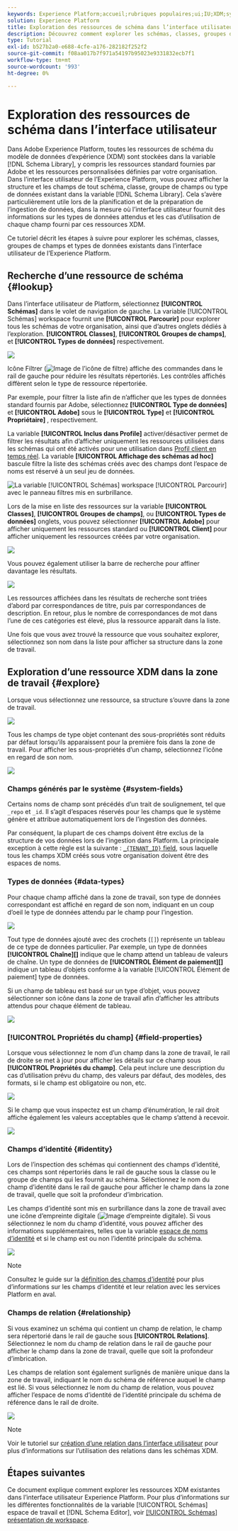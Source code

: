 ```yaml
---
keywords: Experience Platform;accueil;rubriques populaires;ui;IU;XDM;système XDM;modèle de données d’expérience;modèle de données d’expérience;modèle de données d’expérience;modèle de données;modèle de données;explorer;classe;groupe de champs;type de données;schéma;
solution: Experience Platform
title: Exploration des ressources de schéma dans l’interface utilisateur
description: Découvrez comment explorer les schémas, classes, groupes de champs de schéma et types de données existants dans l’interface utilisateur de l’Experience Platform.
type: Tutorial
exl-id: b527b2a0-e688-4cfe-a176-282182f252f2
source-git-commit: f08aa017b7f971a54197b95023e9331832ecb7f1
workflow-type: tm+mt
source-wordcount: '993'
ht-degree: 0%

---
```


# Exploration des ressources de schéma dans l’interface utilisateur

Dans Adobe Experience Platform, toutes les ressources de schéma du modèle de données d’expérience (XDM) sont stockées dans la variable [!DNL Schema Library], y compris les ressources standard fournies par Adobe et les ressources personnalisées définies par votre organisation. Dans l’interface utilisateur de l’Experience Platform, vous pouvez afficher la structure et les champs de tout schéma, classe, groupe de champs ou type de données existant dans la variable [!DNL Schema Library]. Cela s’avère particulièrement utile lors de la planification et de la préparation de l’ingestion de données, dans la mesure où l’interface utilisateur fournit des informations sur les types de données attendus et les cas d’utilisation de chaque champ fourni par ces ressources XDM.

Ce tutoriel décrit les étapes à suivre pour explorer les schémas, classes, groupes de champs et types de données existants dans l’interface utilisateur de l’Experience Platform.

## Recherche d’une ressource de schéma {#lookup}

Dans l’interface utilisateur de Platform, sélectionnez **[!UICONTROL Schémas]** dans le volet de navigation de gauche. La variable [!UICONTROL Schémas] workspace fournit une **[!UICONTROL Parcourir]** pour explorer tous les schémas de votre organisation, ainsi que d’autres onglets dédiés à l’exploration. **[!UICONTROL Classes]**, **[!UICONTROL Groupes de champs]**, et **[!UICONTROL Types de données]** respectivement.

![](../images/ui/explore/tabs.png)

Icône Filtrer (![Image de l’icône de filtre](../images/ui/explore/icon.png)) affiche des commandes dans le rail de gauche pour réduire les résultats répertoriés. Les contrôles affichés diffèrent selon le type de ressource répertoriée.

Par exemple, pour filtrer la liste afin de n’afficher que les types de données standard fournis par Adobe, sélectionnez **[!UICONTROL Type de données]** et **[!UICONTROL Adobe]** sous le **[!UICONTROL Type]** et **[!UICONTROL Propriétaire]** , respectivement.

La variable **[!UICONTROL Inclus dans Profile]** activer/désactiver permet de filtrer les résultats afin d’afficher uniquement les ressources utilisées dans les schémas qui ont été activés pour une utilisation dans [Profil client en temps réel](../../profile/home.md). La variable **[!UICONTROL Affichage des schémas ad hoc]** bascule filtre la liste des schémas créés avec des champs dont l’espace de noms est réservé à un seul jeu de données.

![La variable [!UICONTROL Schémas] workspace [!UICONTROL Parcourir] avec le panneau filtres mis en surbrillance.](../images/ui/explore/filter.png)

Lors de la mise en liste des ressources sur la variable **[!UICONTROL Classes]**, **[!UICONTROL Groupes de champs]**, ou **[!UICONTROL Types de données]** onglets, vous pouvez sélectionner **[!UICONTROL Adobe]** pour afficher uniquement les ressources standard ou **[!UICONTROL Client]** pour afficher uniquement les ressources créées par votre organisation.

![](../images/ui/explore/filter-data-type.png)

Vous pouvez également utiliser la barre de recherche pour affiner davantage les résultats.

![](../images/ui/explore/search.png)

Les ressources affichées dans les résultats de recherche sont triées d’abord par correspondances de titre, puis par correspondances de description. En retour, plus le nombre de correspondances de mot dans l’une de ces catégories est élevé, plus la ressource apparaît dans la liste.

Une fois que vous avez trouvé la ressource que vous souhaitez explorer, sélectionnez son nom dans la liste pour afficher sa structure dans la zone de travail.

## Exploration d’une ressource XDM dans la zone de travail {#explore}

Lorsque vous sélectionnez une ressource, sa structure s’ouvre dans la zone de travail.

![](../images/ui/explore/canvas.png)

Tous les champs de type objet contenant des sous-propriétés sont réduits par défaut lorsqu’ils apparaissent pour la première fois dans la zone de travail. Pour afficher les sous-propriétés d’un champ, sélectionnez l’icône en regard de son nom.

![](../images/ui/explore/field-expand.png)

### Champs générés par le système {#system-fields}

Certains noms de champ sont précédés d’un trait de soulignement, tel que `_repo` et `_id`. Il s’agit d’espaces réservés pour les champs que le système génère et attribue automatiquement lors de l’ingestion des données.

Par conséquent, la plupart de ces champs doivent être exclus de la structure de vos données lors de l’ingestion dans Platform. La principale exception à cette règle est la suivante : [`_{TENANT_ID}` field](../api/getting-started.md#know-your-tenant_id), sous laquelle tous les champs XDM créés sous votre organisation doivent être des espaces de noms.

### Types de données {#data-types}

Pour chaque champ affiché dans la zone de travail, son type de données correspondant est affiché en regard de son nom, indiquant en un coup d’oeil le type de données attendu par le champ pour l’ingestion.

![](../images/ui/explore/data-types.png)

Tout type de données ajouté avec des crochets (`[]`) représente un tableau de ce type de données particulier. Par exemple, un type de données **[!UICONTROL Chaîne]\[]** indique que le champ attend un tableau de valeurs de chaîne. Un type de données de **[!UICONTROL Élément de paiement]\[]** indique un tableau d’objets conforme à la variable [!UICONTROL Élément de paiement] type de données.

Si un champ de tableau est basé sur un type d’objet, vous pouvez sélectionner son icône dans la zone de travail afin d’afficher les attributs attendus pour chaque élément de tableau.

![](../images/ui/explore/array-type.png)

### [!UICONTROL Propriétés du champ] {#field-properties}

Lorsque vous sélectionnez le nom d’un champ dans la zone de travail, le rail de droite se met à jour pour afficher les détails sur ce champ sous **[!UICONTROL Propriétés du champ]**. Cela peut inclure une description du cas d’utilisation prévu du champ, des valeurs par défaut, des modèles, des formats, si le champ est obligatoire ou non, etc.

![](../images/ui/explore/field-properties.png)

Si le champ que vous inspectez est un champ d’énumération, le rail droit affiche également les valeurs acceptables que le champ s’attend à recevoir.

![](../images/ui/explore/enum-field.png)

### Champs d’identité {#identity}

Lors de l’inspection des schémas qui contiennent des champs d’identité, ces champs sont répertoriés dans le rail de gauche sous la classe ou le groupe de champs qui les fournit au schéma. Sélectionnez le nom du champ d’identité dans le rail de gauche pour afficher le champ dans la zone de travail, quelle que soit la profondeur d’imbrication.

Les champs d’identité sont mis en surbrillance dans la zone de travail avec une icône d’empreinte digitale (![Image d’empreinte digitale](../images/ui/explore/identity-symbol.png)). Si vous sélectionnez le nom du champ d’identité, vous pouvez afficher des informations supplémentaires, telles que la variable [espace de noms d’identité](../../identity-service/namespaces.md) et si le champ est ou non l’identité principale du schéma.

![](../images/ui/explore/identity-field.png)

>[!NOTE]
>
>Consultez le guide sur la [définition des champs d’identité](./fields/identity.md) pour plus d’informations sur les champs d’identité et leur relation avec les services Platform en aval.

### Champs de relation {#relationship}

Si vous examinez un schéma qui contient un champ de relation, le champ sera répertorié dans le rail de gauche sous **[!UICONTROL Relations]**. Sélectionnez le nom du champ de relation dans le rail de gauche pour afficher le champ dans la zone de travail, quelle que soit la profondeur d’imbrication.

Les champs de relation sont également surlignés de manière unique dans la zone de travail, indiquant le nom du schéma de référence auquel le champ est lié. Si vous sélectionnez le nom du champ de relation, vous pouvez afficher l’espace de noms d’identité de l’identité principale du schéma de référence dans le rail de droite.

![](../images/ui/explore/relationship-field.png)

>[!NOTE]
>
>Voir le tutoriel sur [création d’une relation dans l’interface utilisateur](../tutorials/relationship-ui.md) pour plus d’informations sur l’utilisation des relations dans les schémas XDM.

## Étapes suivantes

Ce document explique comment explorer les ressources XDM existantes dans l’interface utilisateur Experience Platform. Pour plus d’informations sur les différentes fonctionnalités de la variable [!UICONTROL Schémas] espace de travail et [!DNL Schema Editor], voir [[!UICONTROL Schémas] présentation de workspace](./overview.md).
